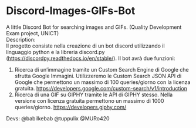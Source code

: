# Discord-Images-GIFs-Bot
A little Discord Bot for searching images and GIFs. (Quality Development Exam project, UNICT) <br/>
Description: <br/>
Il progetto consiste nella creazione di un bot discord utilizzando il linguaggio python e la libreria discord.py (https://discordpy.readthedocs.io/en/stable/).
Il bot avrà due funzioni: <br/>

1. Ricerca di un’immagine tramite un Custom Search Engine di Google che sfrutta Google Immagini. Utilizzeremo le Custom Search JSON API di Google che permettono un massimo di 100 queries/giorno con la licenza gratuita.
https://developers.google.com/custom-search/v1/introduction <br/>
2. Ricerca di una GIF su GIPHY tramite le API di GIPHY stesso. Nella versione con licenza gratuita permettono un massimo di 1000 queries/giorno.
https://developers.giphy.com/<br/>

Devs: @babilkebab @tuppulix @MURo420
